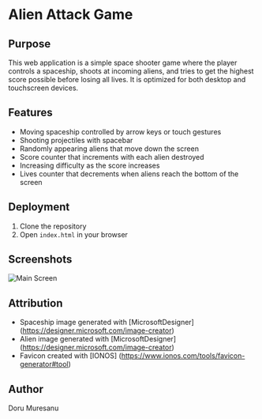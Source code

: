 # Alien Attack Game

## Purpose
This web application is a simple space shooter game where the player controls a spaceship, shoots at incoming aliens, and tries to get the highest score possible before losing all lives. It is optimized for both desktop and touchscreen devices.

## Features
- Moving spaceship controlled by arrow keys or touch gestures
- Shooting projectiles with spacebar
- Randomly appearing aliens that move down the screen
- Score counter that increments with each alien destroyed
- Increasing difficulty as the score increases
- Lives counter that decrements when aliens reach the bottom of the screen

## Deployment
1. Clone the repository
2. Open `index.html` in your browser

## Screenshots
![Main Screen](assets/images/) 

## Attribution
- Spaceship image generated with [MicrosoftDesigner] (https://designer.microsoft.com/image-creator)
- Alien image generated with [MicrosoftDesigner] (https://designer.microsoft.com/image-creator)
- Favicon created with [IONOS] (https://www.ionos.com/tools/favicon-generator#tool)

## Author
Doru Muresanu


